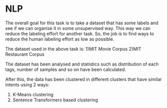 # NLP

The overall goal for this task is to take a dataset that has some labels and see if we can organise it in some unsupervised way. This way we can reduce the labeling effort for another task. So, the job is to find ways to reduce the human labeling effort as low as possible.

The dataset used in the above task is:
1)MIT Movie Corpus
2)MIT Restaurant Corpus

The dataset has been analysed and statistics such as distribution of each tags, number of samples and so on have been calculated.

After this, the data has been clustered in different clusters that have similar intents using 2 ways:
1) K-Means clustering
2) Sentence Transformers based clustering 
